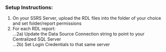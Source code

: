 ### Setup Instructions:
1) On your SSRS Server, upload the RDL files into the folder of your choice and set folder/report permissions
2) For each RDL report:<br>
...2a) Update the Data Source Connection string to point to your Centralized SQL Server<br>
...2b) Set Login Credentials to that same server<br>
